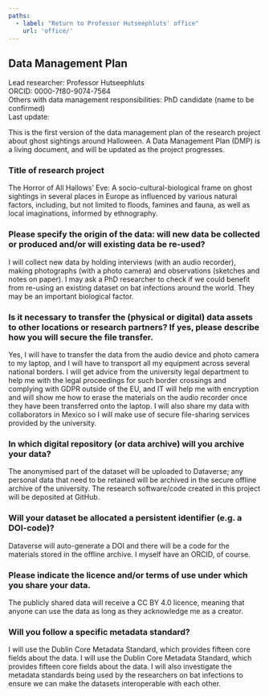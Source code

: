 ```yaml
---
paths:
  - label: "Return to Professor Hutseephluts' office"
    url: 'office/'
---
```


## Data Management Plan

Lead researcher: Professor Hutseephluts\
ORCID: 0000-7f80-9074-7564\
Others with data management responsibilities: PhD candidate (name to be confirmed)\
Last update: <time></time>

This is the first version of the data management plan of the research project about ghost sightings around Halloween. A Data Management Plan (DMP) is a living document, and will be updated as the project progresses.

### Title of research project

The Horror of All Hallows’ Eve: A socio-cultural-biological frame on ghost sightings in
several places in Europe as influenced by various natural factors, including, but not limited
to floods, famines and fauna, as well as local imaginations, informed by ethnography.

### Please specify the origin of the data: will new data be collected or produced and/or will existing data be re-used?

I will collect new data by holding interviews (with an audio recorder), making photographs
(with a photo camera) and observations (sketches and notes on paper). I may ask a PhD
researcher to check if we could benefit from re-using an existing dataset on bat infections
around the world. They may be an important biological factor.

### Is it necessary to transfer the (physical or digital) data assets to other locations or research partners? If yes, please describe how you will secure the file transfer.

Yes, I will have to transfer the data from the audio device and photo camera to my laptop,
and I will have to transport all my equipment across several national borders. I will get
advice from the university legal department to help me with the legal proceedings for such
border crossings and complying with GDPR outside of the EU, and IT will help me with
encryption and will show me how to erase the materials on the audio recorder once they
have been transferred onto the laptop. I will also share my data with collaborators in
Mexico so I will make use of secure file-sharing services provided by the university.

### In which digital repository (or data archive) will you archive your data?

The anonymised part of the dataset will be uploaded to Dataverse; any personal data that
need to be retained will be archived in the secure offline archive of the university. The
research software/code created in this project will be deposited at GitHub.

### Will your dataset be allocated a persistent identifier (e.g. a DOI-code)?

Dataverse will auto-generate a DOI and there will be a code for the materials stored in the
offline archive. I myself have an ORCID, of course.

### Please indicate the licence and/or terms of use under which you share your data.

The publicly shared data will receive a CC BY 4.0 licence, meaning that anyone can use the
data as long as they acknowledge me as a creator.

### Will you follow a specific metadata standard?

I will use the Dublin Core Metadata Standard, which provides fifteen core fields about the
data. I will use the Dublin Core Metadata Standard, which provides fifteen core fields about
the data. I will also investigate the metadata standards being used by the researchers on bat
infections to ensure we can make the datasets interoperable with each other.
